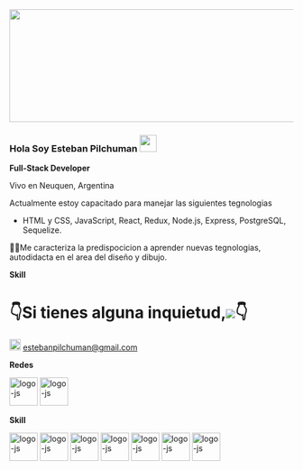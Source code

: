 
<img src="https://mott.pe/uploads/images/2014/12/22/compu01.gif" height="200" width="600"/>
<!-- ![portada](https://programmerclick.com/images/764/d963b866b9df02ad89b354a3b23dfafc.gif) -->


### Hola Soy Esteban Pilchuman <img src="https://raw.githubusercontent.com/iampavangandhi/iampavangandhi/master/gifs/Hi.gif" height="30px" width="30px"/>
 

<b>Full-Stack Developer</b>

<a>Vivo en Neuquen, Argentina </a>

  Actualmente estoy capacitado para manejar las siguientes tegnologias 
- HTML y CSS, JavaScript, React, Redux, Node.js, Express, PostgreSQL, Sequelize.

🙋‍♂️Me caracteriza la predispocicion a aprender nuevas tegnologias, autodidacta en el area del diseño y dibujo. 

<b>Skill</b>


<H1>👇Si tienes alguna inquietud,<img src="https://readme-typing-svg.herokuapp.com?font=Fira+Code&size=40&pause=500&color=000000&width=435&height=60&lines=Contra;Contactame"/>👇</H1>

<a href="https://mail.google.com/mail/u/0/#inbox" target="_blank" rel="noreferrer"><img   alt="logo-js" src="https://res.cloudinary.com/ddroxn7iv/image/upload/v1662985527/Repositorio/gmail-small_qtecee.png" height="20" width="20"></a> estebanpilchuman@gmail.com

<b>Redes </b>


<a href="https://www.linkedin.com/in/esteban-pilchuman-878bb021a/" target="_blank" rel="noreferrer"><img   alt="logo-js" src="https://res.cloudinary.com/ddroxn7iv/image/upload/v1662985505/Repositorio/linkedin-small_ulvnlb.png" height="50" width="50"></a>
<a href="https://discord.gg/s8dvJVv9" target="_blank" rel="noreferrer"><img   alt="logo-js" src="https://res.cloudinary.com/ddroxn7iv/image/upload/v1662985506/Repositorio/discord-small_zxdumb.png" height="50" width="50"></a>

<b>Skill</b>

<p align="left">
<a href="https://nodejs.org/en/" target="_blank" rel="noreferrer" padding-left:50px><img   alt="logo-js" src="https://res.cloudinary.com/ddroxn7iv/image/upload/v1662985507/Repositorio/node-small_tvf36p.png" height="50" width="50"></a>
<a href="https://reactjs.org/" target="_blank" rel="noreferrer"><img alt="logo-js" src="https://res.cloudinary.com/ddroxn7iv/image/upload/v1662985509/Repositorio/React-small_b8kikx.png" height="50" width="50"></a>
<a href="https://redux.js.org/" target="_blank" rel="noreferrer"><img alt="logo-js" src="https://res.cloudinary.com/ddroxn7iv/image/upload/v1662985508/Repositorio/Redux-small_gbwygr.png" height="50" width="50"></a>
<a href="https://developer.mozilla.org/en-US/docs/Web/JavaScript" target="_blank" rel="noreferrer"><img alt="logo-js" src="https://res.cloudinary.com/ddroxn7iv/image/upload/v1662985504/Repositorio/JavaScrip-small_hrfkhu.png" height="50" width="50"></a>
<a href="https://www.postgresql.org/" target="_blank" rel="noreferrer"><img alt="logo-js" src="https://res.cloudinary.com/ddroxn7iv/image/upload/v1663069080/Repositorio/PostgreSQL-small_rtkhyc.png" height="50" width="50"></a>
  <a href="https://developer.mozilla.org/en-US/docs/Glossary/HTML5" target="_blank" rel="noreferrer"><img alt="logo-js" src="https://res.cloudinary.com/ddroxn7iv/image/upload/v1663069078/Repositorio/html5-small_m6oqsw.png" height="50" width="50"></a>
  <a href="https://www.w3.org/TR/CSS/#css" target="_blank" rel="noreferrer"><img alt="logo-js" src="https://res.cloudinary.com/ddroxn7iv/image/upload/v1663069078/Repositorio/Css3-small_b7zkc1.png" height="50" width="50"></a>
  </p>


  
